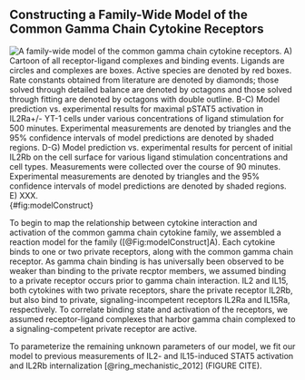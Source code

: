 ## Constructing a Family-Wide Model of the Common Gamma Chain Cytokine Receptors


![**A family-wide model of the common gamma chain cytokine receptors.** A) Cartoon of all receptor-ligand complexes and binding events. Ligands are circles and complexes are boxes. Active species are denoted by red boxes. Rate constants obtained from literature are denoted by diamonds; those solved through detailed balance are denoted by octagons and those solved through fitting are denoted by octagons with double outline. 
B-C) Model prediction vs. experimental results for maximal pSTAT5 activation in IL2Ra+/- YT-1 cells under various concentrations of ligand stimulation for 500 minutes. Experimental measurements are denoted by triangles and the 95% confidence intervals of model predictions are denoted by shaded regions.
D-G) Model prediction vs. experimental results for percent of initial IL2Rb on the cell surface for various ligand stimulation concentrations and cell types. Measurements were collected over the course of 90 minutes. Experimental measurements are denoted by triangles and the 95% confidence intervals of model predictions are denoted by shaded regions.   E) XXX.](./Figures/figure1.svg){#fig:modelConstruct}

To begin to map the relationship between cytokine interaction and activation of the common gamma chain cytokine family, we assembled a reaction model for the family ([@Fig:modelConstruct]A). Each cytokine binds to one or two private receptors, along with the common gamma chain receptor. As gamma chain binding is has universally been observed to be weaker than binding to the private recptor members, we assumed binding to a private receptor occurs prior to gamma chain interaction. IL2 and IL15, both cytokines with two private receptors, share the private receptor IL2Rb, but also bind to private, signaling-incompetent receptors IL2Ra and IL15Ra, respectively. To correlate binding state and activation of the receptors, we assumed receptor-ligand complexes that harbor gamma chain complexed to a signaling-competent private receptor are active.

To parameterize the remaining unknown parameters of our model, we fit our model to previous measurements of IL2- and IL15-induced STAT5 activation and IL2Rb internalization [@ring_mechanistic_2012]  (FIGURE CITE). 
